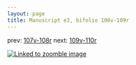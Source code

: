 ```yaml
---
layout: page
title: Manuscript e3, bifolio 108v-109r
---
```


prev: [107v-108r](../107v-108r/) next: [109v-110r](../109v-110r/)



[![Linked to zoomble image](http://www.homermultitext.org/iipsrv?IIIF=/project/homer/pyramidal/deepzoom/hmt/e3bifolio/v1/vb_108v_109r.tif/full/2000,/0/default.jpg)](http://www.homermultitext.org/ict2/?urn=urn:cite2:hmt:e3bifolio.v1:vb_108v_109r)

